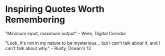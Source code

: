 # Inspiring Quotes Worth Remembering

"Minimum input, maximum output" - Wren, Digital Corridor

"Look, it's not in my nature to be mysterious... but I can't talk about it, and I can't talk about why." - Rusty, Ocean's 12
